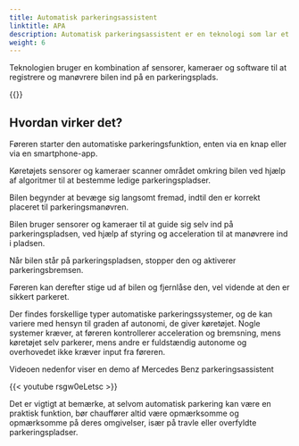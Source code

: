 ```yaml
---
title: Automatisk parkeringsassistent
linktitle: APA
description: Automatisk parkeringsassistent er en teknologi som lar et kjøretøy parkere seg selv uten behov for menneskelig innblanding.
weight: 6
---
```

<!-- markdownlint-disable MD033 -->
Teknologien bruger en kombination af sensorer, kameraer og software til at registrere og manøvrere bilen ind på en parkeringsplads.

{{<evkxdisplayaddarticle />}}

## Hvordan virker det?

Føreren starter den automatiske parkeringsfunktion, enten via en knap eller via en smartphone-app.

Køretøjets sensorer og kameraer scanner området omkring bilen ved hjælp af algoritmer til at bestemme ledige parkeringspladser.

Bilen begynder at bevæge sig langsomt fremad, indtil den er korrekt placeret til parkeringsmanøvren.

Bilen bruger sensorer og kameraer til at guide sig selv ind på parkeringspladsen, ved hjælp af styring og acceleration til at manøvrere ind i pladsen.

Når bilen står på parkeringspladsen, stopper den og aktiverer parkeringsbremsen.

Føreren kan derefter stige ud af bilen og fjernlåse den, vel vidende at den er sikkert parkeret.

Der findes forskellige typer automatiske parkeringssystemer, og de kan variere med hensyn til graden af ​​autonomi, de giver køretøjet. Nogle systemer kræver, at føreren kontrollerer acceleration og bremsning, mens køretøjet selv parkerer, mens andre er fuldstændig autonome og overhovedet ikke kræver input fra føreren.

Videoen nedenfor viser en demo af Mercedes Benz parkeringsassistent

{{< youtube rsgw0eLetsc >}}

Det er vigtigt at bemærke, at selvom automatisk parkering kan være en praktisk funktion, bør chauffører altid være opmærksomme og opmærksomme på deres omgivelser, især på travle eller overfyldte parkeringspladser.
